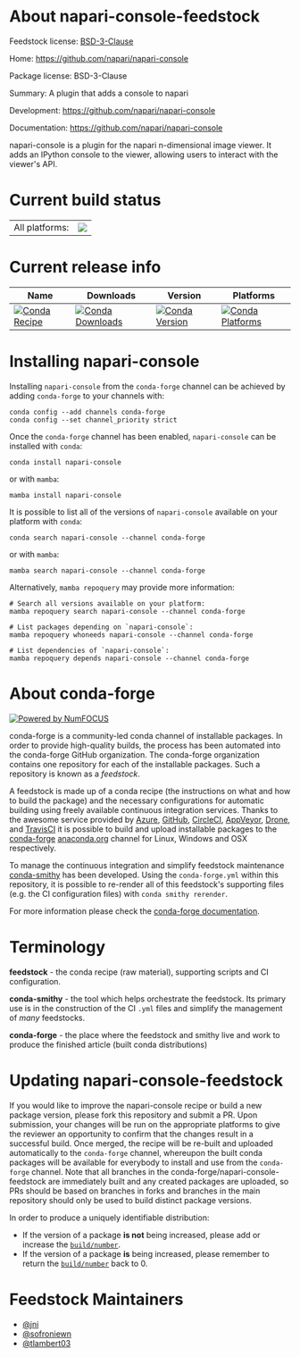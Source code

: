 About napari-console-feedstock
==============================

Feedstock license: [BSD-3-Clause](https://github.com/conda-forge/napari-console-feedstock/blob/main/LICENSE.txt)

Home: https://github.com/napari/napari-console

Package license: BSD-3-Clause

Summary: A plugin that adds a console to napari

Development: https://github.com/napari/napari-console

Documentation: https://github.com/napari/napari-console

napari-console is a plugin for the napari n-dimensional image
viewer. It adds an IPython console to the viewer, allowing users
to interact with the viewer's API.


Current build status
====================


<table><tr><td>All platforms:</td>
    <td>
      <a href="https://dev.azure.com/conda-forge/feedstock-builds/_build/latest?definitionId=11808&branchName=main">
        <img src="https://dev.azure.com/conda-forge/feedstock-builds/_apis/build/status/napari-console-feedstock?branchName=main">
      </a>
    </td>
  </tr>
</table>

Current release info
====================

| Name | Downloads | Version | Platforms |
| --- | --- | --- | --- |
| [![Conda Recipe](https://img.shields.io/badge/recipe-napari--console-green.svg)](https://anaconda.org/conda-forge/napari-console) | [![Conda Downloads](https://img.shields.io/conda/dn/conda-forge/napari-console.svg)](https://anaconda.org/conda-forge/napari-console) | [![Conda Version](https://img.shields.io/conda/vn/conda-forge/napari-console.svg)](https://anaconda.org/conda-forge/napari-console) | [![Conda Platforms](https://img.shields.io/conda/pn/conda-forge/napari-console.svg)](https://anaconda.org/conda-forge/napari-console) |

Installing napari-console
=========================

Installing `napari-console` from the `conda-forge` channel can be achieved by adding `conda-forge` to your channels with:

```
conda config --add channels conda-forge
conda config --set channel_priority strict
```

Once the `conda-forge` channel has been enabled, `napari-console` can be installed with `conda`:

```
conda install napari-console
```

or with `mamba`:

```
mamba install napari-console
```

It is possible to list all of the versions of `napari-console` available on your platform with `conda`:

```
conda search napari-console --channel conda-forge
```

or with `mamba`:

```
mamba search napari-console --channel conda-forge
```

Alternatively, `mamba repoquery` may provide more information:

```
# Search all versions available on your platform:
mamba repoquery search napari-console --channel conda-forge

# List packages depending on `napari-console`:
mamba repoquery whoneeds napari-console --channel conda-forge

# List dependencies of `napari-console`:
mamba repoquery depends napari-console --channel conda-forge
```


About conda-forge
=================

[![Powered by
NumFOCUS](https://img.shields.io/badge/powered%20by-NumFOCUS-orange.svg?style=flat&colorA=E1523D&colorB=007D8A)](https://numfocus.org)

conda-forge is a community-led conda channel of installable packages.
In order to provide high-quality builds, the process has been automated into the
conda-forge GitHub organization. The conda-forge organization contains one repository
for each of the installable packages. Such a repository is known as a *feedstock*.

A feedstock is made up of a conda recipe (the instructions on what and how to build
the package) and the necessary configurations for automatic building using freely
available continuous integration services. Thanks to the awesome service provided by
[Azure](https://azure.microsoft.com/en-us/services/devops/), [GitHub](https://github.com/),
[CircleCI](https://circleci.com/), [AppVeyor](https://www.appveyor.com/),
[Drone](https://cloud.drone.io/welcome), and [TravisCI](https://travis-ci.com/)
it is possible to build and upload installable packages to the
[conda-forge](https://anaconda.org/conda-forge) [anaconda.org](https://anaconda.org/)
channel for Linux, Windows and OSX respectively.

To manage the continuous integration and simplify feedstock maintenance
[conda-smithy](https://github.com/conda-forge/conda-smithy) has been developed.
Using the ``conda-forge.yml`` within this repository, it is possible to re-render all of
this feedstock's supporting files (e.g. the CI configuration files) with ``conda smithy rerender``.

For more information please check the [conda-forge documentation](https://conda-forge.org/docs/).

Terminology
===========

**feedstock** - the conda recipe (raw material), supporting scripts and CI configuration.

**conda-smithy** - the tool which helps orchestrate the feedstock.
                   Its primary use is in the construction of the CI ``.yml`` files
                   and simplify the management of *many* feedstocks.

**conda-forge** - the place where the feedstock and smithy live and work to
                  produce the finished article (built conda distributions)


Updating napari-console-feedstock
=================================

If you would like to improve the napari-console recipe or build a new
package version, please fork this repository and submit a PR. Upon submission,
your changes will be run on the appropriate platforms to give the reviewer an
opportunity to confirm that the changes result in a successful build. Once
merged, the recipe will be re-built and uploaded automatically to the
`conda-forge` channel, whereupon the built conda packages will be available for
everybody to install and use from the `conda-forge` channel.
Note that all branches in the conda-forge/napari-console-feedstock are
immediately built and any created packages are uploaded, so PRs should be based
on branches in forks and branches in the main repository should only be used to
build distinct package versions.

In order to produce a uniquely identifiable distribution:
 * If the version of a package **is not** being increased, please add or increase
   the [``build/number``](https://docs.conda.io/projects/conda-build/en/latest/resources/define-metadata.html#build-number-and-string).
 * If the version of a package **is** being increased, please remember to return
   the [``build/number``](https://docs.conda.io/projects/conda-build/en/latest/resources/define-metadata.html#build-number-and-string)
   back to 0.

Feedstock Maintainers
=====================

* [@jni](https://github.com/jni/)
* [@sofroniewn](https://github.com/sofroniewn/)
* [@tlambert03](https://github.com/tlambert03/)


